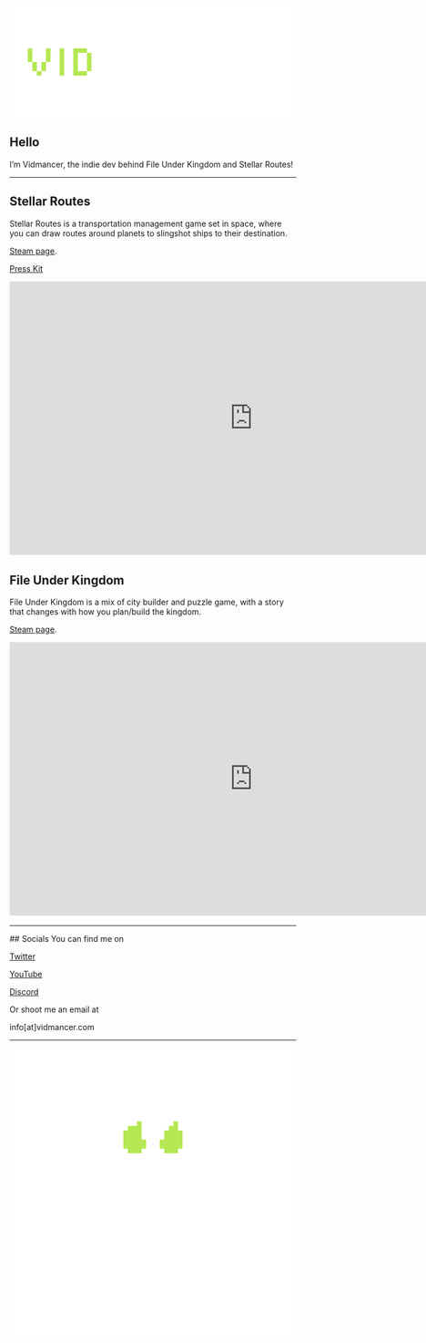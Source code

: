  <p align="center">
 <img src="assets/images/TextLogo3.png" alt="Image description">
 </p>

## Hello
I’m Vidmancer, the indie dev behind File Under Kingdom and Stellar Routes!
<hr>

## Stellar Routes
Stellar Routes is a transportation management game set in space, where you can draw routes around planets to slingshot ships to their destination.

[Steam page](https://store.steampowered.com/app/3948490/Stellar_Routes/). 

[Press Kit](https://impress.games/press-kit/vidmancer/stellar-routes)

<p align="center">
<iframe width="853" height="480" src="https://www.youtube.com/embed/kLYNrF6ZSUA?si=i6XUDtOgFC3Yiivn" title="YouTube video player" frameborder="0" allow="accelerometer; autoplay; clipboard-write; encrypted-media; gyroscope; picture-in-picture" allowfullscreen></iframe>
</p>

## File Under Kingdom
File Under Kingdom is a mix of city builder and puzzle game, with a story that changes with how you plan/build the kingdom. 

[Steam page](https://store.steampowered.com/app/1851120/File_Under_Kingdom/). 

<p align="center">
<iframe width="853" height="480" src="https://www.youtube.com/embed/fAjBmZcs1X4" title="YouTube video player" frameborder="0" allow="accelerometer; autoplay; clipboard-write; encrypted-media; gyroscope; picture-in-picture" allowfullscreen></iframe>
</p>
    
<hr>
## Socials
You can find me on

[Twitter](https://twitter.com/vidmancer)

[YouTube](https://www.youtube.com/channel/UCL1xD-gBE7MswqJX0s-bFpg)

[Discord](https://discord.gg/eBnHH4SKw5)

Or shoot me an email at 

info[at]vidmancer.com
<hr>

<p align="center">
 <img src="assets/images/Draft4.gif" alt="Image description">
 </p>
